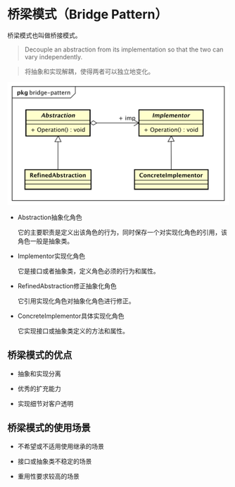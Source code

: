 # 桥梁模式（Bridge Pattern）

桥梁模式也叫做桥接模式。

> Decouple an abstraction from its implementation so that the two can vary independently.

> 将抽象和实现解耦，使得两者可以独立地变化。

![bridge-pattern](../res/images/bridge-pattern.svg)

* Abstraction抽象化角色

    它的主要职责是定义出该角色的行为，同时保存一个对实现化角色的引用，该角色一般是抽象类。

* Implementor实现化角色

    它是接口或者抽象类，定义角色必须的行为和属性。

* RefinedAbstraction修正抽象化角色

    它引用实现化角色对抽象化角色进行修正。

* ConcreteImplementor具体实现化角色

    它实现接口或抽象类定义的方法和属性。

## 桥梁模式的优点

* 抽象和实现分离

* 优秀的扩充能力

* 实现细节对客户透明

## 桥梁模式的使用场景

* 不希望或不适用使用继承的场景

* 接口或抽象类不稳定的场景

* 重用性要求较高的场景
